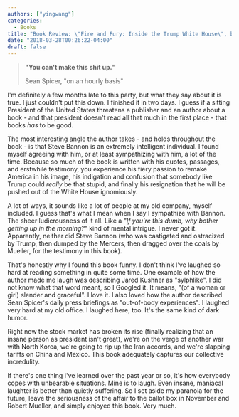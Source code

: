 ```yaml
---
authors: ["yingwang"]
categories:
  - Books
title: "Book Review: \"Fire and Fury: Inside the Trump White House\", by Michael Wolff"
date: "2018-03-28T00:26:22-04:00"
draft: false
---
```


> **"You can't make this shit up."**
>
> Sean Spicer, "on an hourly basis"

I'm definitely a few months late to this party, but what they say about it is true. I just couldn't put this down. I finished it in two days. I guess if a sitting President of the United States threatens a publisher and an author about a book - and that president doesn't read all that much in the first place - that books *has* to be good.

The most interesting angle the author takes - and holds throughout the book - is that Steve Bannon is an extremely intelligent individual. I found myself agreeing with him, or at least sympathizing with him, a lot of the time. Because so much of the book is written with his quotes, passages, and erstwhile testimony, you experience his fiery passion to remake America in his image, his indigation and confusion that somebody like Trump could *really* be that stupid, and finally his resignation that he will be pushed out of the White House ignomiously.

A lot of ways, it sounds like a lot of people at my old company, myself included. I guess that's what I mean when I say I sympathize with Bannon. The sheer ludicrousness of it all. Like a *"If you're this dumb, why bother getting up in the morning?"* kind of mental intrigue. I never got it. Apparently, neither did Steve Bannon (who was castigated and ostracized by Trump, then dumped by the Mercers, then dragged over the coals by Mueller, for the testimony in this book).

That's honestly why I found this book funny. I don't think I've laughed so hard at reading something in quite some time. One example of how the author made me laugh was describing Jared Kushner as "sylphlike". I did not know what that word meant, so I Googled it. It means, "(of a woman or girl) slender and graceful". I love it. I also loved how the author described Sean Spicer's daily press briefings as "out-of-body experiences". I laughed very hard at my old office. I laughed here, too. It's the same kind of dark humor.

Right now the stock market has broken its rise (finally realizing that an insane person as president isn't great), we're on the verge of another war with North Korea, we're going to rip up the Iran accords, and we're slapping tariffs on China and Mexico. This book adequately captures our collective incredulity.

If there's one thing I've learned over the past year or so, it's how everybody copes with unbearable situations. Mine is to laugh. Even insane, maniacal laughter is better than quietly suffering. So I set aside my paranoia for the future, leave the seriousness of the affair to the ballot box in November and Robert Mueller, and simply enjoyed this book. Very much.
